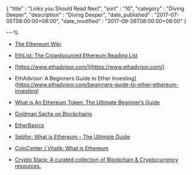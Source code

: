 {
"title"       : "Links you Should Read Next",
"sort"        : "10",
"category"    : "Diving Deeper",
"description" : "Diving Deeper",
"date_published" : "2017-07-05T08:00:00+08:00",
"date_modified"  : "2017-09-26T08:00:00+08:00"
}

---%

*  [The Ethereum Wiki](https://theethereum.wiki/w/index.php/Main_Page)

*  [EthList: The Crowdsourced Ethereum Reading List](https://github.com/Scanate/EthList/blob/master/README.md)

*  [https://www.ethadvisor.com/](https://www.ethadvisor.com/)

*  EthAdvisor: A Beginners Guide to Ether Investing](https://www.ethadvisor.com/beginners-guide-to-ether-ethereum-investing)

*  [What is An Ethereum Token: The Ultimate Beginner’s Guide](https://blockgeeks.com/guides/ethereum-token/)

*  [Goldman Sachs on Blockchains](http://www.goldmansachs.com/our-thinking/pages/blockchain/)

*  [EtherBasics](https://etherbasics.com/)

*  [Sebfor: What is Ethereum – The Ultimate Guide](http://sebfor.com/what-is-ethereum-explained/)

*  [CoinCenter / Vitalik: What is Ethereum](https://coincenter.org/entry/what-is-ethereum)

*  [Crypto Stack: A curated collection of Blockchain & Cryptocurrency resources.](https://cryptostack.xyz/)
